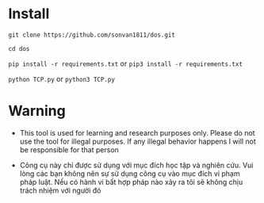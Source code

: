# Install

`git clone https://github.com/sonvan1811/dos.git`

`cd dos`

`pip install -r requirements.txt` or `pip3 install -r requirements.txt`  

`python TCP.py` or `python3 TCP.py`

# Warning

* This tool is used for learning and research purposes only. Please do not use the tool for illegal purposes. If any illegal behavior happens I will not be responsible for that person

* Công cụ này chỉ được sử dụng với mục đích học tập và nghiên cứu. Vui lòng các bạn không nên sự sử dụng công cụ vào mục đích vi phạm pháp luật. Nếu có hành vi bất hợp pháp nào xảy ra tôi sẽ  không chịu trách nhiệm với người đó

